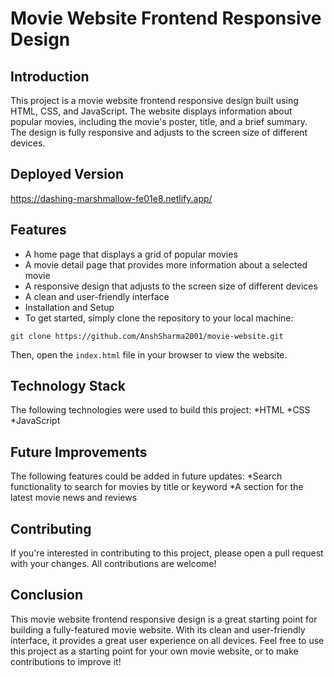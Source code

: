 # Movie Website Frontend Responsive Design
## Introduction
This project is a movie website frontend responsive design built using HTML, CSS, and JavaScript. The website displays information about popular movies, including the movie's poster, title, and a brief summary. The design is fully responsive and adjusts to the screen size of different devices.

## Deployed Version
https://dashing-marshmallow-fe01e8.netlify.app/

## Features
* A home page that displays a grid of popular movies
* A movie detail page that provides more information about a selected movie
* A responsive design that adjusts to the screen size of different devices
* A clean and user-friendly interface
* Installation and Setup
* To get started, simply clone the repository to your local machine:
```
git clone https://github.com/AnshSharma2001/movie-website.git
```
Then, open the `index.html` file in your browser to view the website.

## Technology Stack
The following technologies were used to build this project:
*HTML
*CSS
*JavaScript

## Future Improvements
The following features could be added in future updates:
*Search functionality to search for movies by title or keyword
*A section for the latest movie news and reviews


## Contributing
If you're interested in contributing to this project, please open a pull request with your changes. All contributions are welcome!

## Conclusion
This movie website frontend responsive design is a great starting point for building a fully-featured movie website. With its clean and user-friendly interface, it provides a great user experience on all devices. Feel free to use this project as a starting point for your own movie website, or to make contributions to improve it!
